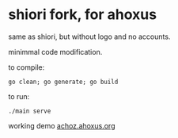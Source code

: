 # shiori fork, for ahoxus

same as shiori, but without logo and no accounts.

minimmal code modification.

to compile:

`go clean; go generate; go build`

to run:

`./main serve`

working demo [achoz.ahoxus.org](https://achoz.ahoxus.org)
